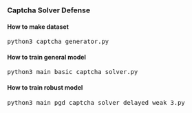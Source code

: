 ### Captcha Solver Defense

#### How to make dataset

<pre>
python3 captcha_generator.py
</pre>

#### How to train general model

<pre>
python3 main_basic_captcha_solver.py
</pre>

#### How to train robust model

<pre>
python3 main_pgd_captcha_solver_delayed_weak_3.py
</pre>
